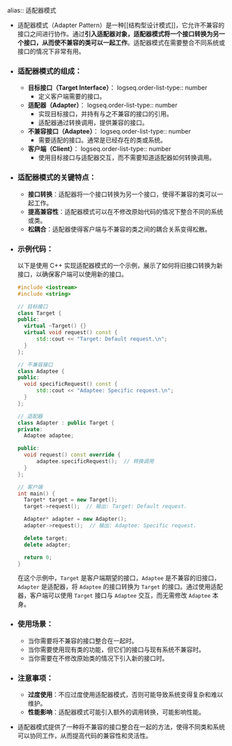 alias:: 适配器模式

- 适配器模式（Adapter Pattern）是一种[[结构型设计模式]]，它允许不兼容的接口之间进行协作。通过**引入适配器对象，适配器模式将一个接口转换为另一个接口，从而使不兼容的类可以一起工作**。适配器模式在需要整合不同系统或接口的情况下非常有用。
- ### 适配器模式的组成：
	- **目标接口（Target Interface）**：
	  logseq.order-list-type:: number
		- 定义客户端需要的接口。
	- **适配器（Adapter）**：
	  logseq.order-list-type:: number
		- 实现目标接口，并持有与之不兼容的接口的引用。
		- 适配器通过转换调用，提供兼容的接口。
	- **不兼容接口（Adaptee）**：
	  logseq.order-list-type:: number
		- 需要适配的接口。通常是已经存在的类或系统。
	- **客户端（Client）**：
	  logseq.order-list-type:: number
		- 使用目标接口与适配器交互，而不需要知道适配器如何转换调用。
- ### 适配器模式的关键特点：
	- **接口转换**：适配器将一个接口转换为另一个接口，使得不兼容的类可以一起工作。
	- **提高兼容性**：适配器模式可以在不修改原始代码的情况下整合不同的系统或类。
	- **松耦合**：适配器使得客户端与不兼容的类之间的耦合关系变得松散。
- ### 示例代码：
  
  以下是使用 C++ 实现适配器模式的一个示例，展示了如何将旧接口转换为新接口，以确保客户端可以使用新的接口。
  
  ```cpp
  #include <iostream>
  #include <string>
  
  // 目标接口
  class Target {
  public:
    virtual ~Target() {}
    virtual void request() const {
        std::cout << "Target: Default request.\n";
    }
  };
  
  // 不兼容接口
  class Adaptee {
  public:
    void specificRequest() const {
        std::cout << "Adaptee: Specific request.\n";
    }
  };
  
  // 适配器
  class Adapter : public Target {
  private:
    Adaptee adaptee;
  
  public:
    void request() const override {
        adaptee.specificRequest();  // 转换调用
    }
  };
  
  // 客户端
  int main() {
    Target* target = new Target();
    target->request();  // 输出: Target: Default request.
  
    Adapter* adapter = new Adapter();
    adapter->request();  // 输出: Adaptee: Specific request.
  
    delete target;
    delete adapter;
  
    return 0;
  }
  ```
  
  在这个示例中，`Target` 是客户端期望的接口，`Adaptee` 是不兼容的旧接口，`Adapter` 是适配器，将 `Adaptee` 的接口转换为 `Target` 的接口。通过使用适配器，客户端可以使用 `Target` 接口与 `Adaptee` 交互，而无需修改 `Adaptee` 本身。
- ### 使用场景：
	- 当你需要将不兼容的接口整合在一起时。
	- 当你需要使用现有类的功能，但它们的接口与现有系统不兼容时。
	- 当你需要在不修改原始类的情况下引入新的接口时。
- ### 注意事项：
	- **过度使用**：不应过度使用适配器模式，否则可能导致系统变得复杂和难以维护。
	- **性能影响**：适配器模式可能引入额外的调用转换，可能影响性能。
- 适配器模式提供了一种将不兼容的接口整合在一起的方法，使得不同类和系统可以协同工作，从而提高代码的兼容性和灵活性。